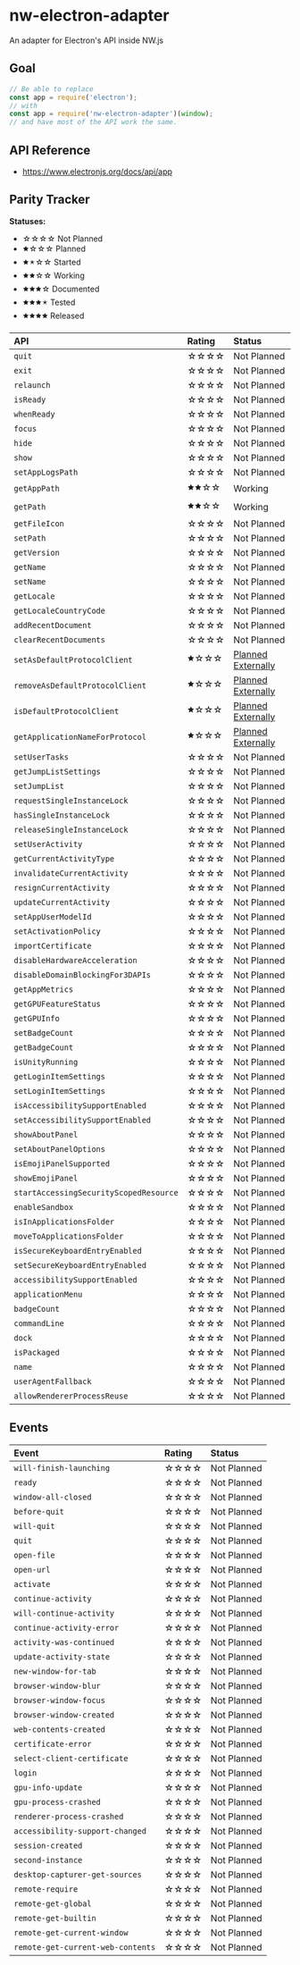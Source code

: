 # nw-electron-adapter

An adapter for Electron's API inside NW.js


## Goal

```js
// Be able to replace
const app = require('electron');
// with
const app = require('nw-electron-adapter')(window);
// and have most of the API work the same.
```

## API Reference

* https://www.electronjs.org/docs/api/app

## Parity Tracker

**Statuses:**

* ☆☆☆☆ Not Planned
* 🟊☆☆☆ Planned
* 🟊🟉☆☆ Started
* 🟊🟊☆☆ Working
* 🟊🟊🟊☆ Documented
* 🟊🟊🟊🟉 Tested
* 🟊🟊🟊🟊 Released


**API**                                | Rating | **Status**
:--                                    | :--    | :--
`quit`                                 | ☆☆☆☆ | Not Planned
`exit`                                 | ☆☆☆☆ | Not Planned
`relaunch`                             | ☆☆☆☆ | Not Planned
`isReady`                              | ☆☆☆☆ | Not Planned
`whenReady`                            | ☆☆☆☆ | Not Planned
`focus`                                | ☆☆☆☆ | Not Planned
`hide`                                 | ☆☆☆☆ | Not Planned
`show`                                 | ☆☆☆☆ | Not Planned
`setAppLogsPath`                       | ☆☆☆☆ | Not Planned
`getAppPath`                           | 🟊🟊☆☆ | Working
`getPath`                              | 🟊🟊☆☆ | Working
`getFileIcon`                          | ☆☆☆☆ | Not Planned
`setPath`                              | ☆☆☆☆ | Not Planned
`getVersion`                           | ☆☆☆☆ | Not Planned
`getName`                              | ☆☆☆☆ | Not Planned
`setName`                              | ☆☆☆☆ | Not Planned
`getLocale`                            | ☆☆☆☆ | Not Planned
`getLocaleCountryCode`                 | ☆☆☆☆ | Not Planned
`addRecentDocument`                    | ☆☆☆☆ | Not Planned
`clearRecentDocuments`                 | ☆☆☆☆ | Not Planned
`setAsDefaultProtocolClient`           | 🟊☆☆☆ | [Planned Externally](https://github.com/nwutils/node-default-application-protocol)
`removeAsDefaultProtocolClient`        | 🟊☆☆☆ | [Planned Externally](https://github.com/nwutils/node-default-application-protocol)
`isDefaultProtocolClient`              | 🟊☆☆☆ | [Planned Externally](https://github.com/nwutils/node-default-application-protocol)
`getApplicationNameForProtocol`        | 🟊☆☆☆ | [Planned Externally](https://github.com/nwutils/node-default-application-protocol)
`setUserTasks`                         | ☆☆☆☆ | Not Planned
`getJumpListSettings`                  | ☆☆☆☆ | Not Planned
`setJumpList`                          | ☆☆☆☆ | Not Planned
`requestSingleInstanceLock`            | ☆☆☆☆ | Not Planned
`hasSingleInstanceLock`                | ☆☆☆☆ | Not Planned
`releaseSingleInstanceLock`            | ☆☆☆☆ | Not Planned
`setUserActivity`                      | ☆☆☆☆ | Not Planned
`getCurrentActivityType`               | ☆☆☆☆ | Not Planned
`invalidateCurrentActivity`            | ☆☆☆☆ | Not Planned
`resignCurrentActivity`                | ☆☆☆☆ | Not Planned
`updateCurrentActivity`                | ☆☆☆☆ | Not Planned
`setAppUserModelId`                    | ☆☆☆☆ | Not Planned
`setActivationPolicy`                  | ☆☆☆☆ | Not Planned
`importCertificate`                    | ☆☆☆☆ | Not Planned
`disableHardwareAcceleration`          | ☆☆☆☆ | Not Planned
`disableDomainBlockingFor3DAPIs`       | ☆☆☆☆ | Not Planned
`getAppMetrics`                        | ☆☆☆☆ | Not Planned
`getGPUFeatureStatus`                  | ☆☆☆☆ | Not Planned
`getGPUInfo`                           | ☆☆☆☆ | Not Planned
`setBadgeCount`                        | ☆☆☆☆ | Not Planned
`getBadgeCount`                        | ☆☆☆☆ | Not Planned
`isUnityRunning`                       | ☆☆☆☆ | Not Planned
`getLoginItemSettings`                 | ☆☆☆☆ | Not Planned
`setLoginItemSettings`                 | ☆☆☆☆ | Not Planned
`isAccessibilitySupportEnabled`        | ☆☆☆☆ | Not Planned
`setAccessibilitySupportEnabled`       | ☆☆☆☆ | Not Planned
`showAboutPanel`                       | ☆☆☆☆ | Not Planned
`setAboutPanelOptions`                 | ☆☆☆☆ | Not Planned
`isEmojiPanelSupported`                | ☆☆☆☆ | Not Planned
`showEmojiPanel`                       | ☆☆☆☆ | Not Planned
`startAccessingSecurityScopedResource` | ☆☆☆☆ | Not Planned
`enableSandbox`                        | ☆☆☆☆ | Not Planned
`isInApplicationsFolder`               | ☆☆☆☆ | Not Planned
`moveToApplicationsFolder`             | ☆☆☆☆ | Not Planned
`isSecureKeyboardEntryEnabled`         | ☆☆☆☆ | Not Planned
`setSecureKeyboardEntryEnabled`        | ☆☆☆☆ | Not Planned
`accessibilitySupportEnabled`          | ☆☆☆☆ | Not Planned
`applicationMenu`                      | ☆☆☆☆ | Not Planned
`badgeCount`                           | ☆☆☆☆ | Not Planned
`commandLine`                          | ☆☆☆☆ | Not Planned
`dock`                                 | ☆☆☆☆ | Not Planned
`isPackaged`                           | ☆☆☆☆ | Not Planned
`name`                                 | ☆☆☆☆ | Not Planned
`userAgentFallback`                    | ☆☆☆☆ | Not Planned
`allowRendererProcessReuse`            | ☆☆☆☆ | Not Planned





## Events

Event                                  | Rating | Status
:--                                    | :--    | :--
`will-finish-launching`                | ☆☆☆☆ | Not Planned
`ready`                                | ☆☆☆☆ | Not Planned
`window-all-closed`                    | ☆☆☆☆ | Not Planned
`before-quit`                          | ☆☆☆☆ | Not Planned
`will-quit`                            | ☆☆☆☆ | Not Planned
`quit`                                 | ☆☆☆☆ | Not Planned
`open-file`                            | ☆☆☆☆ | Not Planned
`open-url`                             | ☆☆☆☆ | Not Planned
`activate`                             | ☆☆☆☆ | Not Planned
`continue-activity`                    | ☆☆☆☆ | Not Planned
`will-continue-activity`               | ☆☆☆☆ | Not Planned
`continue-activity-error`              | ☆☆☆☆ | Not Planned
`activity-was-continued`               | ☆☆☆☆ | Not Planned
`update-activity-state`                | ☆☆☆☆ | Not Planned
`new-window-for-tab`                   | ☆☆☆☆ | Not Planned
`browser-window-blur`                  | ☆☆☆☆ | Not Planned
`browser-window-focus`                 | ☆☆☆☆ | Not Planned
`browser-window-created`               | ☆☆☆☆ | Not Planned
`web-contents-created`                 | ☆☆☆☆ | Not Planned
`certificate-error`                    | ☆☆☆☆ | Not Planned
`select-client-certificate`            | ☆☆☆☆ | Not Planned
`login`                                | ☆☆☆☆ | Not Planned
`gpu-info-update`                      | ☆☆☆☆ | Not Planned
`gpu-process-crashed`                  | ☆☆☆☆ | Not Planned
`renderer-process-crashed`             | ☆☆☆☆ | Not Planned
`accessibility-support-changed`        | ☆☆☆☆ | Not Planned
`session-created`                      | ☆☆☆☆ | Not Planned
`second-instance`                      | ☆☆☆☆ | Not Planned
`desktop-capturer-get-sources`         | ☆☆☆☆ | Not Planned
`remote-require`                       | ☆☆☆☆ | Not Planned
`remote-get-global`                    | ☆☆☆☆ | Not Planned
`remote-get-builtin`                   | ☆☆☆☆ | Not Planned
`remote-get-current-window`            | ☆☆☆☆ | Not Planned
`remote-get-current-web-contents`      | ☆☆☆☆ | Not Planned
